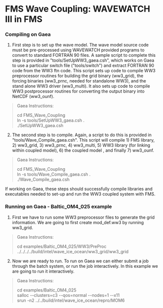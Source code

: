 # FMS Wave Coupling: WAVEWATCH III in FMS

### Compiling on Gaea

1. First step is to set up the wave model.  The wave model source code must be pre-processed using WAVEWATCH provided programs to convert to standard FORTRAN 90 files.  A sample script to complete this step is provided in "tools/SetUpWW3_gaea.csh", which works on Gaea to use a particular switch file ("tools/switch") and extract FORTRAN 90 code from the WW3 ftn code.  This script sets up code to compile WW3 preprocessor routines for building the grid binary (ww3_grid), the forcing binaries (ww3_prnc, needed for standalone WW3), and the stand alone WW3 driver (ww3_multi).  It also sets up code to compile WW3 postprocessor routines for converting the output binary into NetCDF (ww3_ounf).

> Gaea Instructions:  
>
> cd FMS_Wave_Coupling  
> ln -s tools/SetUpWW3_gaea.csh .  
> ./SetUpWW3_gaea.csh  

2. The second step is to compile.  Again, a script to do this is provided in "tools/Wave_Compile_gaea.csh".  This script will compile 1) FMS library, 2) ww3_grid, 3) ww3_prnc, 4) ww3_multi, 5) WW3 library (for linking within coupled model), 6) the coupled model , and finally 7) ww3_ounf.

> Gaea Instructions:  
>
> cd FMS_Wave_Coupling  
> ln -s tools/Wave_Compile_gaea.csh .  
> ./Wave_Compile_gaea.csh  

If working on Gaea, these steps should successfully compile libraries and executables needed to set-up and run the WW3 coupled system with FMS.  

### Running on Gaea - Baltic_OM4_025 example

1. First we have to run some WW3 preprocessor files to generate the grid information.  We are going to first create mod_def.ww3 by running ww3_grid.

> Gaea Instructions:  
>
> cd examples/Baltic_OM4_025/WW3/PreProc  
> ../../../../build/intel/wave_ice_ocean/ww3_grid/ww3_grid  

2.  Now we are ready to run.  To run on Gaea we can either submit a job through the batch system, or run the job interactively.  In this example we are going to run it interactively.

> Gaea Instructions:  
>
> cd examples/Baltic_OM4_025  
> salloc --clusters=c3 --qos=normal --nodes=1 --x11  
> srun -n2 ../../build/intel/wave_ice_ocean/repro/MOM6  
